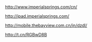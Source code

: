 http://www.imperialsprings.com/cn/

http://ipad.imperialsprings.com/

http://mobile.thebayview.com.cn/in/dzdl/ 

http://t.cn/RGBwD8B  
